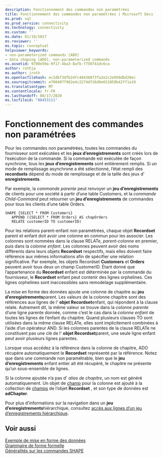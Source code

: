 ```yaml
---
description: Fonctionnement des commandes non paramétrées
title: Fonctionnement des commandes non paramétrées | Microsoft Docs
ms.prod: sql
ms.prod_service: connectivity
ms.technology: connectivity
ms.custom: ''
ms.date: 01/19/2017
ms.reviewer: ''
ms.topic: conceptual
helpviewer_keywords:
- non-parameterized commands [ADO]
- data shaping [ADO], non-parameterized commands
ms.assetid: 9700e50a-9f17-4ba3-8afb-f750741dc6ca
author: rothja
ms.author: jroth
ms.openlocfilehash: ec2dbf3dfb24fc484368f3fa2e2c2e950dbd20ec
ms.sourcegitcommit: e700497f962e4c2274df16d9e651059b42ff1a10
ms.translationtype: MT
ms.contentlocale: fr-FR
ms.lasthandoff: 08/17/2020
ms.locfileid: "88453111"
---
```

# <a name="operation-of-non-parameterized-commands"></a>Fonctionnement des commandes non paramétrées
Pour les commandes non paramétrées, toutes les commandes du fournisseur sont exécutées et les **jeux d’enregistrements** sont créés lors de l’exécution de la commande. Si la commande est exécutée de façon synchrone, tous les **jeux d’enregistrements** sont entièrement remplis. Si un mode de remplissage asynchrone a été sélectionné, l’état rempli des **recordsets** dépend du mode de remplissage et de la taille des jeux d' **enregistrements**.  
  
 Par exemple, la *commande parente* peut renvoyer un **jeu d’enregistrements** de clients pour une société à partir d’une table Customers, et la *commande Child-Command* peut retourner un **jeu d’enregistrements** de commandes pour tous les clients d’une table Orders.  
  
```  
SHAPE {SELECT * FROM Customers}   
   APPEND ({SELECT * FROM Orders} AS chapOrders   
   RELATE customerID TO customerID)  
```  
  
 Pour les relations parent-enfant non paramétrées, chaque objet **Recordset** parent et enfant doit avoir une colonne en commun pour les associer. Les colonnes sont nommées dans la clause RELATe, *parent-colonne* en premier, puis dans la *colonne enfant*. Les colonnes peuvent avoir des noms différents dans leurs objets **Recordset** respectifs, mais elles doivent faire référence aux mêmes informations afin de spécifier une relation significative. Par exemple, les objets Recordset **Customers** et **Orders** peuvent avoir tous deux un champ CustomerID. Étant donné que l’appartenance du **Recordset** enfant est déterminée par la commande du fournisseur, le **Recordset** enfant peut contenir des lignes orphelines. Ces lignes orphelines sont inaccessibles sans remodelage supplémentaire.  
  
 La mise en forme des données ajoute une colonne de chapitre au **jeu d’enregistrements**parent. Les valeurs de la colonne chapitre sont des références aux lignes de l' **objet Recordset**enfant, qui répondent à la clause relate. Autrement dit, la même valeur se trouve dans la *colonne parente* d’une ligne parente donnée, comme c’est le cas dans la *colonne enfant* de toutes les lignes de l’enfant du chapitre. Quand plusieurs clauses TO sont utilisées dans la même clause RELATe, elles sont implicitement combinées à l’aide d’un opérateur AND. Si les colonnes parentes de la clause RELATe ne constituent pas une clé de l' **objet Recordset**parent, une seule ligne enfant peut avoir plusieurs lignes parentes.  
  
 Lorsque vous accédez à la référence dans la colonne de chapitre, ADO récupère automatiquement le **Recordset** représenté par la référence. Notez que dans une commande non paramétrable, bien que le **jeu d’enregistrements** enfant entier ait été récupéré, le chapitre ne présente qu’un sous-ensemble de lignes.  
  
 Si la colonne ajoutée n’a pas d' *alias de chapitre*, un nom est généré automatiquement. Un objet de [champ](../../../ado/reference/ado-api/field-object.md) pour la colonne est ajouté à la collection de [champs](../../../ado/reference/ado-api/fields-collection-ado.md) de l’objet **Recordset** , et son type de données est **adChapter**.  
  
 Pour plus d’informations sur la navigation dans un **jeu d’enregistrements**hiérarchique, consultez [accès aux lignes d’un jeu d’enregistrements hiérarchique](../../../ado/guide/data/accessing-rows-in-a-hierarchical-recordset.md).  
  
## <a name="see-also"></a>Voir aussi  
 [Exemple de mise en forme des données](../../../ado/guide/data/data-shaping-example.md)   
 [Grammaire de forme formelle](../../../ado/guide/data/formal-shape-grammar.md)   
 [Généralités sur les commandes SHAPE](../../../ado/guide/data/shape-commands-in-general.md)
